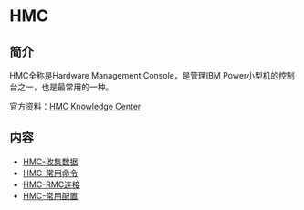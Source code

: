 # HMC

## 简介

HMC全称是Hardware Management Console，是管理IBM Power小型机的控制台之一，也是最常用的一种。


官方资料：[HMC Knowledge Center](https://www.ibm.com/support/knowledgecenter/9119-MHE/p8hdx/p8_workingwithconsoles.htm)

## 内容

- [HMC-收集数据](https://gitbook.big1000.com/01-IBM_Power_System/01-HMC/01-HMC-%E6%94%B6%E9%9B%86%E6%95%B0%E6%8D%AE.html) 
- [HMC-常用命令](https://gitbook.big1000.com/01-IBM_Power_System/01-HMC/02-HMC-%E5%B8%B8%E7%94%A8%E5%91%BD%E4%BB%A4.html)
- [HMC-RMC连接](https://gitbook.big1000.com/01-IBM_Power_System/01-HMC/03-HMC-RMC%E8%BF%9E%E6%8E%A5.html)
- [HMC-常用配置](https://gitbook.big1000.com/01-IBM_Power_System/01-HMC/04-HMC-%E5%B8%B8%E7%94%A8%E9%85%8D%E7%BD%AE.html)

